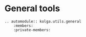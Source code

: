 # General tools    

```eval_rst
.. automodule:: kolga.utils.general
    :members:
    :private-members:
```
